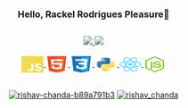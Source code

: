 <h3 align="center"> Hello, Rackel Rodrigues Pleasure💙</h3>

##
<div  align="center">
<a href="https://github.com/RackelRodrigues/github-readme-stats">
<img height="150em" src="https://github-readme-stats.vercel.app/api?username=RackelRodrigues&show_icons=true&theme=github_dark" />
<img height="150em" src="https://github-readme-stats.vercel.app/api/top-langs/?username=RackelRodrigues&layout=compact&langs_count=7&theme=github_dark"/>
</div>
 <div style="display: inline_block" align="center"><br>
  <img align="center" alt="Rock-Js" height="30" width="40" src="https://raw.githubusercontent.com/devicons/devicon/master/icons/javascript/javascript-plain.svg">
  <img align="center" alt="Rock-HTML" height="30" width="40" src="https://raw.githubusercontent.com/devicons/devicon/master/icons/html5/html5-original.svg">
  <img align="center" alt="Rock-CSS" height="30" width="40" src="https://raw.githubusercontent.com/devicons/devicon/master/icons/css3/css3-original.svg">
  <img align="center" alt="Rock-Python" height="30" width="40" src="https://raw.githubusercontent.com/devicons/devicon/master/icons/python/python-original.svg">
  <img align="center" alt="Rock-React" height="30" width="40" src="https://raw.githubusercontent.com/devicons/devicon/master/icons/react/react-original.svg">
  <img align="center" alt="Rock-Nodejs" height="30" width="40" src="https://raw.githubusercontent.com/devicons/devicon/master/icons/nodejs/nodejs-original.svg">
</div>
 
 ##
<div align="center">
<a href="https://www.linkedin.com/in/rackel-rodrigues-708b57212/" target="blank"><img align="center" src="https://raw.githubusercontent.com/rahuldkjain/github-profile-readme-generator/master/src/images/icons/Social/linked-in-alt.svg" alt="rishav-chanda-b89a791b3" height="30" width="40" /></a>
<a href="https://instagram.com/rackel.rodrigues" target="blank"><img align="center" src="https://raw.githubusercontent.com/rahuldkjain/github-profile-readme-generator/master/src/images/icons/Social/instagram.svg" alt="rishav_chanda" height="30" width="40" /></a>
 </div>
